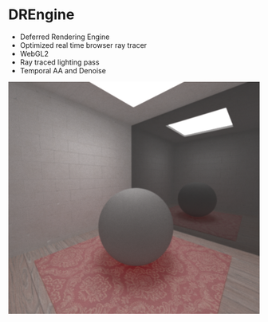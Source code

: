 # DREngine

 - Deferred Rendering Engine
 - Optimized real time browser ray tracer
 - WebGL2
 - Ray traced lighting pass
 - Temporal AA and Denoise

 ![Alt text](images/showcase/0.png?raw=true "Title")
